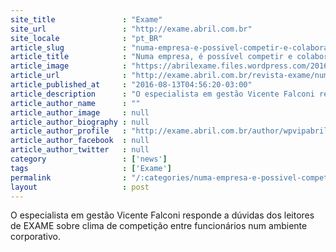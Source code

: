 ```yaml
---
site_title               : "Exame"
site_url                 : "http://exame.abril.com.br"
site_locale              : "pt_BR"
article_slug             : "numa-empresa-e-possivel-competir-e-colaborar-ao-mesmo-tempo"
article_title            : "Numa empresa, é possível competir e colaborar ao mesmo tempo"
article_image            : "https://abrilexame.files.wordpress.com/2016/09/size_960_16_9_falconi2.jpg?quality=70&strip=all&w=960"
article_url              : "http://exame.abril.com.br/revista-exame/numa-empresa-e-possivel-competir-e-colaborar-ao-mesmo-tempo/"
article_published_at     : "2016-08-13T04:56:20-03:00"
article_description      : "O especialista em gestão Vicente Falconi responde a dúvidas dos leitores de EXAME sobre clima de competição entre funcionários num ambiente corporativo."
article_author_name      : ""
article_author_image     : null
article_author_biography : null
article_author_profile   : "http://exame.abril.com.br/author/wpvipabril/"
article_author_facebook  : null
article_author_twitter   : null
category                 : ['news']
tags                     : ['Exame']
permalink                : "/:categories/numa-empresa-e-possivel-competir-e-colaborar-ao-mesmo-tempo/"
layout                   : post
---
```


O especialista em gestão Vicente Falconi responde a dúvidas dos leitores de EXAME sobre clima de competição entre funcionários num ambiente corporativo.

